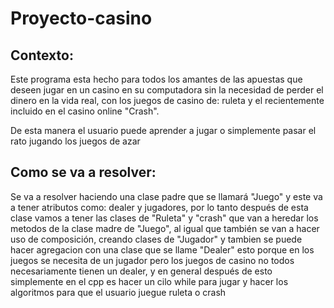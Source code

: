 # Proyecto-casino

## Contexto:
Este programa esta hecho para todos los amantes de las apuestas que deseen jugar en un casino en su computadora sin la necesidad de perder el dinero en la vida real, con los juegos de casino de: ruleta y  el recientemente incluido en el casino online "Crash".

De esta manera el usuario puede aprender a jugar o simplemente pasar el rato jugando los juegos de azar

## Como se va a resolver:
Se va a resolver haciendo una clase padre que se llamará "Juego" y este va a tener atributos como: dealer y jugadores, por lo tanto después de esta clase vamos a tener las clases de "Ruleta" y "crash" que van a heredar los metodos de la clase madre de "Juego", al igual que también se van a hacer uso de composición, creando clases de "Jugador" y tambien se puede hacer agregacion con una clase que se llame "Dealer" esto porque en los juegos se necesita de un jugador pero los juegos de casino no todos necesariamente tienen un dealer, y en general después de esto simplemente en el cpp es hacer un cilo while para jugar y hacer los algoritmos para que el usuario juegue ruleta o crash
